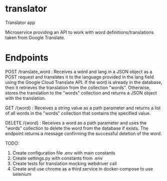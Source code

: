 # translator
Translator app

Microservice providing an API to work with word definitions/translations taken from Google Translate.

# Endpoints

POST /translate_word :
  Receives a word and lang in a JSON object as a POST request and translates it to the language provided in the lang field using the Google Cloud Translate API. If the word is already in the database, then it retrieves the translation from the collection "words". Otherwise, stores the translation to the "words" collection and returns a JSON object with the translation.

GET /{word} :
  Receives a string value as a path parameter and returns a list of all words in the "words" collection that contains the specified value.

DELETE /{word} :
  Receives a word as a path parameter and uses the "words" collection to delete the word from the database if exists. The endpoint returns a message confirming the successful deletion of the word.
  
TODO:
1. Create configuration file .env with main constants 
2. Create settings.py with constants from .env
3. Create tests for translation mocking webdriver call
4. Create and use chrome as a third service in docker-compose to use selenium 
